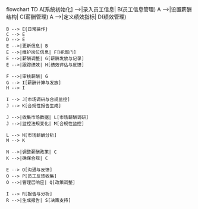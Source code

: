 flowchart TD
    A[系统初始化] -->|录入员工信息| B(员工信息管理)
    A -->|设置薪酬结构| C(薪酬管理)
    A -->|定义绩效指标| D(绩效管理)

    B --> E{日常操作}
    C --> E
    D --> E
    E -->|更新信息| B
    E -->|维护岗位信息| F[HR部门]
    E -->|薪酬调整| G[薪酬发放与记录]
    E -->|跟踪绩效| H[绩效评估与反馈]

    F -->|审核薪酬| G
    G --> I[薪酬计算与发放]
    H --> I

    I --> J[市场调研与合规监控]
    J --> K[合规性报告生成]

    J -->|收集市场数据| L[市场薪酬调研]
    J -->|监控法规变化| M[合规性监控]

    L --> N[市场薪酬分析]
    M --> K

    N -->|调整薪酬政策| C
    K -->|确保合规| C

    E --> O[沟通与反馈]
    O --> P[员工反馈收集]
    O -->|管理层响应| Q[政策调整]

    I --> R[报告与分析]
    R -->|生成报告| S[决策支持]
